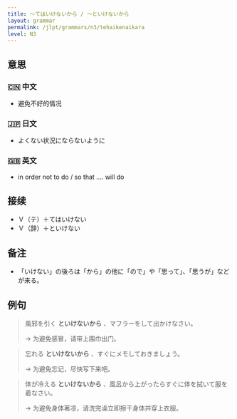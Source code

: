 ```yaml
---
title: 〜てはいけないから / 〜といけないから
layout: grammar
permalink: /jlpt/grammars/n3/tehaikenaikara
level: N3
---
```


## 意思

### 🇨🇳 中文

- 避免不好的情况

### 🇯🇵 日文

- よくない状況にならないように

### 🇬🇧 英文

- in order not to do / so that .... will do

## 接续

- Ｖ（テ）＋てはいけない
- Ｖ（辞）＋といけない

## 备注

- 「いけない」の後ろは「から」の他に「ので」や「思って」、「思うが」などが来る。

## 例句

> 風邪を引く **といけないから** 、マフラーをして出かけなさい。
>
> → 为避免感冒，请带上围巾出门。

> 忘れる **といけないから** 、すぐにメモしておきましょう。
>
> → 为避免忘记，尽快写下来吧。

> 体が冷える **といけないから** 、風呂から上がったらすぐに体を拭いて服を着なさい。
>
> → 为避免身体著凉，请洗完澡立即擦干身体并穿上衣服。

